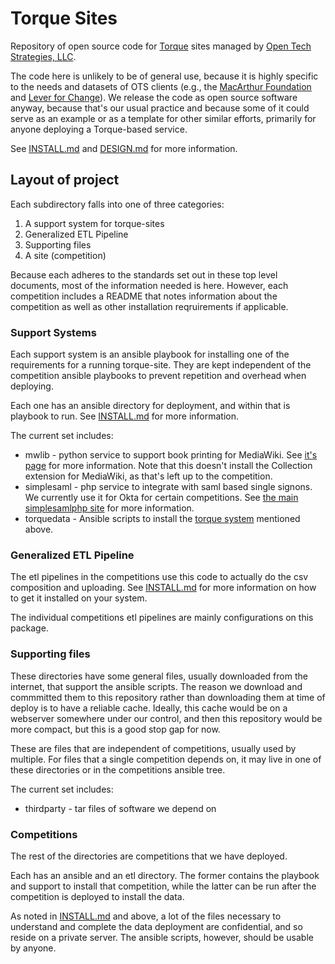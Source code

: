 # Torque Sites

Repository of open source code for
[Torque](https://github.com/opentechstrategies/torque/) sites managed
by [Open Tech Strategies, LLC](https://OpenTechStrategies.com/).

The code here is unlikely to be of general use, because it is highly
specific to the needs and datasets of OTS clients (e.g., the
[MacArthur Foundation](https://www.MacFound.org) and [Lever for
Change](https://www.leverforchange.org/)).  We release the code as
open source software anyway, because that's our usual practice and
because some of it could serve as an example or as a template for
other similar efforts, primarily for anyone deploying a Torque-based
service.

See [INSTALL.md](INSTALL.md) and [DESIGN.md](DESIGN.md) for more information.

## Layout of project

Each subdirectory falls into one of three categories:

1. A support system for torque-sites
2. Generalized ETL Pipeline
3. Supporting files
4. A site (competition)

Because each adheres to the standards set out in these top level
documents, most of the information needed is here.  However, each
competition includes a README that notes information about the
competition as well as other installation reqruirements if applicable.

### Support Systems

Each support system is an ansible playbook for installing one of the
requirements for a running torque-site.  They are kept independent
of the competition ansible playbooks to prevent repetition and
overhead when deploying.

Each one has an ansible directory for deployment, and within that
is playbook to run.  See [INSTALL.md](INSTALL.md) for more information.

The current set includes:

* mwlib - python service to support book printing for MediaWiki.
  See [it's page](https://mwlib.readthedocs.io/en/latest/) for more
  information.  Note that this doesn't install the Collection extension
  for MediaWiki, as that's left up to the competition.
* simplesaml - php service to integrate with saml based single signons.
  We currently use it for Okta for certain competitions.  See
  [the main simplesamlphp site](https://simplesamlphp.org/) for more
  information.
* torquedata - Ansible scripts to install the
  [torque system](https://github.com/opentechstrategies/torque/)
  mentioned above.

### Generalized ETL Pipeline

The etl pipelines in the competitions use this code to actually do the
csv composition and uploading.  See [INSTALL.md](INSTALL.md) for more
information on how to get it installed on your system.

The individual competitions etl pipelines are mainly configurations on
this package.

### Supporting files

These directories have some general files, usually downloaded from
the internet, that support the ansible scripts.  The reason we download
and commmitted them to this repository rather than downloading them
at time of deploy is to have a reliable cache.  Ideally, this cache
would be on a webserver somewhere under our control, and then this
repository would be more compact, but this is a good stop gap for now.

These are files that are independent of competitions, usually used
by multiple.  For files that a single competition depends on, it may
live in one of these directories or in the competitions ansible tree.

The current set includes:

* thirdparty - tar files of software we depend on

### Competitions

The rest of the directories are competitions that we have deployed.

Each has an ansible and an etl directory.  The former contains the
playbook and support to install that competition, while the latter
can be run after the competition is deployed to install the data.

As noted in [INSTALL.md](INSTALL.md) and above, a lot of the files
necessary to understand and complete the data deployment are confidential,
and so reside on a private server.  The ansible scripts, however,
should be usable by anyone.
